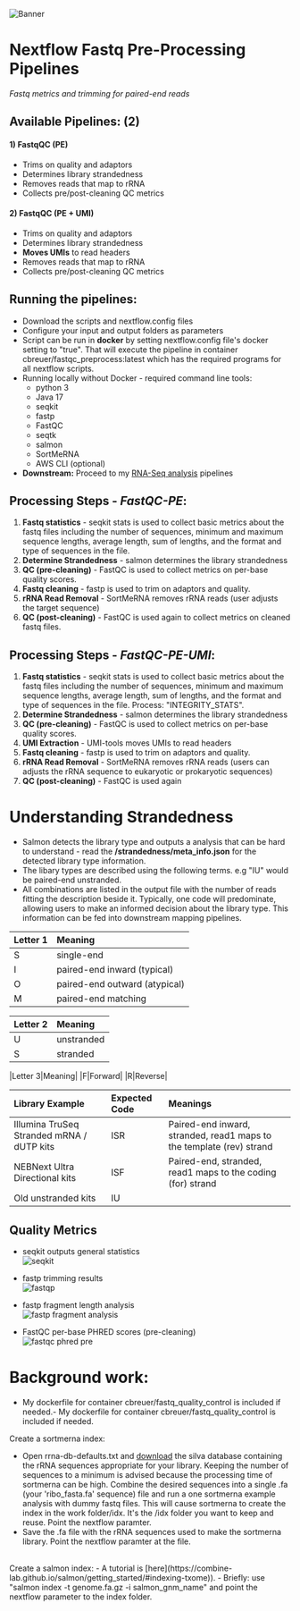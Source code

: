 ![Banner](./media/banner.jpg)
# Nextflow Fastq Pre-Processing Pipelines
<i> Fastq metrics and trimming for paired-end reads</i>

## Available Pipelines: (2)

#### 1) FastqQC (PE)
- Trims on quality and adaptors
- Determines library strandedness
- Removes reads that map to rRNA
- Collects pre/post-cleaning QC metrics

#### 2) FastqQC (PE + UMI)
- Trims on quality and adaptors
- Determines library strandedness
- <b>Moves UMIs</b> to read headers
- Removes reads that map to rRNA
- Collects pre/post-cleaning QC metrics

## Running the pipelines:
- Download the scripts and nextflow.config files
- Configure your input and output folders as parameters
- Script can be run in <b>docker</b> by setting nextflow.config file's docker setting to "true". That will execute the pipeline in container cbreuer/fastqc_preprocess:latest which has the required programs for all nextflow scripts.
- Running locally without Docker - required command line tools:
	- python 3
	- Java 17
	- seqkit
	- fastp
	- FastQC
	- seqtk
	- salmon
	- SortMeRNA
	- AWS CLI (optional)
- <b>Downstream:</b> Proceed to my [RNA-Seq analysis](https://github.com/The1stMartian/Nextflow-RNA-Seq) pipelines

## Processing Steps - <i>FastQC-PE</i>:
1. <b>Fastq statistics</b> - seqkit stats is used to collect basic metrics about the fastq files including the number of sequences, minimum and maximum sequence lengths, average length, sum of lengths, and the format and type of sequences in the file. 
2. <b>Determine Strandedness</b> - salmon determines the library strandedness 
3. <b>QC (pre-cleaning)</b> - FastQC is used to collect metrics on per-base quality scores. 
4. <b>Fastq cleaning</b> - fastp is used to trim on adaptors and quality. 
5. <b>rRNA Read Removal</b> - SortMeRNA removes rRNA reads (user adjusts the target sequence)
6. <b>QC (post-cleaning)</b> - FastQC is used again to collect metrics on cleaned fastq files. 

## Processing Steps - <i>FastQC-PE-UMI</i>:
1. <b>Fastq statistics</b> - seqkit stats is used to collect basic metrics about the fastq files including the number of sequences, minimum and maximum sequence lengths, average length, sum of lengths, and the format and type of sequences in the file. 
Process: "INTEGRITY_STATS".<br>
2. <b>Determine Strandedness</b> - salmon determines the library strandedness 
3. <b>QC (pre-cleaning)</b> - FastQC is used to collect metrics on per-base quality scores. 
4. <b>UMI Extraction</b> - UMI-tools moves UMIs to read headers 
5. <b>Fastq cleaning</b> - fastp is used to trim on adaptors and quality. 
6. <b>rRNA Read Removal</b> - SortMeRNA removes rRNA reads (users can adjusts the rRNA sequence to eukaryotic or prokaryotic sequences)
7. <b>QC (post-cleaning)</b> - FastQC is used again

# Understanding Strandedness
- Salmon detects the library type and outputs a analysis that can be hard to understand - read the <b>/strandedness/meta_info.json</b> for the detected library type information. <br>
- The libary types are described using the following terms. e.g "IU" would be paired-end unstranded.
- All combinations are listed in the output file with the number of reads fitting the description beside it. Typically, one code will predominate, allowing users to make an informed decision about the library type. This information can be fed into downstream mapping pipelines.

|Letter 1|Meaning|
|:-----|:----|
|S|single-end| 
|I|paired-end inward (typical)|
|O|paired-end outward (atypical)|
|M|paired-end matching|

|Letter 2|Meaning|
|:-----|:----|
|U|unstranded|
|S |stranded|

|Letter 3|Meaning|
|F|Forward|
|R|Reverse|

|Library Example|Expected Code|Meanings|
|:-----|:----|:----|
|Illumina TruSeq Stranded mRNA / dUTP kits |ISR|Paired-end inward, stranded, read1 maps to the template (rev) strand|
|NEBNext Ultra Directional kits |ISF|Paired-end, stranded, read1 maps to the coding (for) strand|
|Old unstranded kits|IU||


## Quality Metrics
- seqkit outputs general statistics<br>
 ![seqkit](./media/stats.jpg)<br>

 - fastp trimming results<br>
 ![fastqp](./media/fastp.jpg)<br>

 - fastp fragment length analysis<br>
 ![fastp fragment analysis](./media/fastpFrag.jpg)<br>

- FastQC per-base PHRED scores (pre-cleaning)<br>
![fastqc phred pre](./media/quality.png)<br>


# Background work:
- My dockerfile for container cbreuer/fastq_quality_control is included if needed.- My dockerfile for container cbreuer/fastq_quality_control is included if needed.<br>

Create a sortmerna index:
- Open rrna-db-defaults.txt and [download](https://www.arb-silva.de/download/arb-files/) the silva database containing the rRNA sequences appropriate for your library. Keeping the number of sequences to a minimum is advised because the processing time of sortmerna can be high. Combine the desired sequences into a single .fa (your 'ribo_fasta.fa' sequence) file and run a one sortmerna example analysis with dummy fastq files. This will cause sortmerna to create the index in the work folder/idx. It's the /idx folder you want to keep and reuse. Point the nextflow paramter.
- Save the .fa file with the rRNA sequences used to make the sortmerna library. Point the nextflow paramter at the file.<br>
<br>
Create a salmon index:
- A tutorial is [here](https://combine-lab.github.io/salmon/getting_started/#indexing-txome)). 
- Briefly: use "salmon index -t genome.fa.gz -i salmon_gnm_name" and point the nextflow parameter to the index folder.
